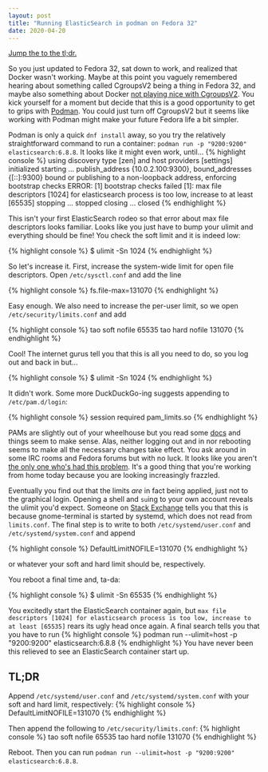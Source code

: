 ```yaml
---
layout: post
title: "Running ElasticSearch in podman on Fedora 32"
date: 2020-04-20
---
```

<a href="#tldr">Jump the to the tl;dr.</a>

So you just updated to Fedora 32, sat down to work, and realized that Docker wasn't working. Maybe at this point you vaguely remembered hearing about something called CgroupsV2 being a thing in Fedora 32, and maybe also something about Docker [not playing nice with CgroupsV2](https://github.com/docker/cli/issues/2104). You kick yourself for a moment but decide that this is a good opportunity to get to grips with [Podman](https://podman.io/). You could just turn off CgroupsV2 but it seems like working with Podman might make your future Fedora life a bit simpler.

Podman is only a quick `dnf install` away, so you try the relatively straightforward command to run a container: `podman run -p "9200:9200" elasticsearch:6.8.8`. It looks like it might even work, until...
{% highlight console %}
using discovery type [zen] and host providers [settings]
initialized
starting ...
publish_address {10.0.2.100:9300}, bound_addresses {[::]:9300}
bound or publishing to a non-loopback address, enforcing bootstrap checks
ERROR: [1] bootstrap checks failed
[1]: max file descriptors [1024] for elasticsearch process is too low, increase to at least [65535]
stopping ...
stopped
closing ...
closed
{% endhighlight %}

This isn't your first ElasticSearch rodeo so that error about max file descriptors looks familiar. Looks like you just have to bump your ulimit and everything should be fine! You check the soft limit and it is indeed low:

{% highlight console %}
$ ulimit -Sn
1024
{% endhighlight %}

So let's increase it. First, increase the system-wide limit for open file descriptors. Open `/etc/sysctl.conf` and add the line

{% highlight console %}
fs.file-max=131070
{% endhighlight %}

Easy enough. We also need to increase the per-user limit, so we open `/etc/security/limits.conf` and add

{% highlight console %}
tao soft nofile 65535
tao hard nofile 131070
{% endhighlight %}

Cool! The internet gurus tell you that this is all you need to do, so you log out and back in but...

{% highlight console %}
$ ulimit -Sn
1024
{% endhighlight %}

It didn't work. Some more DuckDuckGo-ing suggests appending to `/etc/pam.d/login`:

{% highlight console %}
session required pam_limits.so
{% endhighlight %}

PAMs are slightly out of your wheelhouse but you read some [docs](http://linux-pam.org/Linux-PAM-html/sag-pam_limits.html) and things seem to make sense. Alas, neither logging out and in nor rebooting seems to make all the necessary changes take effect. You ask around in some IRC rooms and Fedora forums but with no luck. It looks like you aren't [the only one who's had this problem](https://unix.stackexchange.com/questions/428107/how-to-increase-the-maximum-number-of-open-files-on-fedora). It's a good thing that you're working from home today because you are looking increasingly frazzled.

Eventually you find out that the limits *are* in fact being applied, just not to the graphical login. Opening a shell and `su`ing to your own account reveals the ulimit you'd expect. Someone on [Stack Exchange](https://superuser.com/a/1200818/619546) tells you that this is because gnome-terminal is started by systemd, which does not read from `limits.conf`. The final step is to write to both `/etc/systemd/user.conf` and `/etc/systemd/system.conf` and append

{% highlight console %}
DefaultLimitNOFILE=131070
{% endhighlight %}

or whatever your soft and hard limit should be, respectively.

You reboot a final time and, ta-da:

{% highlight console %}
$ ulimit -Sn
65535
{% endhighlight %}

You excitedly start the ElasticSearch container again, but `max file descriptors [1024] for elasticsearch process is too low, increase to at least [65535]` rears its ugly head once again. A final search tells you that you have to run
{% highlight console %}
podman run --ulimit=host -p "9200:9200" elasticsearch:6.8.8
{% endhighlight %}
You have never been this relieved to see an ElasticSearch container start up.

## TL;DR
Append `/etc/systemd/user.conf` and `/etc/systemd/system.conf` with your soft and hard limit, respectively:
{% highlight console %}
DefaultLimitNOFILE=131070
{% endhighlight %}

Then append the following to `/etc/security/limits.conf`:
{% highlight console %}
tao soft nofile 65535
tao hard nofile 131070
{% endhighlight %}

Reboot. Then you can run `podman run --ulimit=host -p "9200:9200" elasticsearch:6.8.8`.
